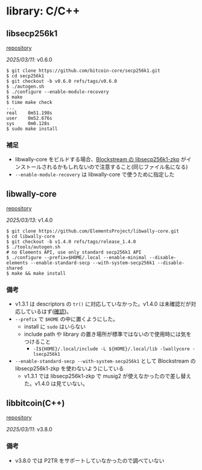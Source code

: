# library: C/C++

## libsecp256k1

[repository](https://github.com/bitcoin-core/secp256k1)

_2025/03/11_: v0.6.0

```console
$ git clone https://github.com/bitcoin-core/secp256k1.git
$ cd secp256k1
$ git checkout -b v0.6.0 refs/tags/v0.6.0
$ ./autogen.sh
$ ./configure --enable-module-recovery
$ make
$ time make check
...
real    0m51.198s
user    0m52.676s
sys     0m0.128s
$ sudo make install
```

### 補足

* libwally-core をビルドする場合、[Blockstream の libsecp256k1-zkp](https://github.com/BlockstreamResearch/secp256k1-zkp) がインストールされるかもしれないので注意すること(同じファイル名になる)
* `--enable-module-recovery` は libwally-core で使うために指定した

## libwally-core

[repository](https://github.com/ElementsProject/libwally-core)

_2025/03/13_: v1.4.0

```console
$ git clone https://github.com/ElementsProject/libwally-core.git
$ cd libwally-core
$ git checkout -b v1.4.0 refs/tags/release_1.4.0
$ ./tools/autogen.sh
# no Elements API, use only standard secp256k1 API
$ ./configure --prefix=$HOME/.local --enable-minimal --disable-elements --enable-standard-secp --with-system-secp256k1 --disable-shared
$ make && make install
```

### 備考

* v1.3.1 は descriptors の `tr()` に対応していなかった。v1.4.0 は未確認だが対応しているはず([確認](https://blog.hirokuma.work/2025/03/20250301-btc.html))。
* `--prefix` で `$HOME` の中に置くようにした。
  * install に `sudo` はいらない
  * include path や library の置き場所が標準ではないので使用時には気をつけること
    * `-I${HOME}/.local/include -L ${HOME}/.local/lib -lwallycore -lsecp256k1`
* `--enable-standard-secp --with-system-secp256k1` として Blockstream の libsecp256k1-zkp を使わないようにしている
  * v1.3.1 では libsecp256k1-zkp で musig2 が使えなかったので差し替えた。v1.4.0 は見ていない。

## libbitcoin(C++)

[repository](https://github.com/libbitcoin/libbitcoin-system)

_2025/03/11_: v3.8.0

### 備考

* v3.8.0 では P2TR をサポートしていなかったので調べていない
